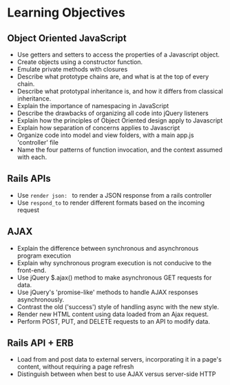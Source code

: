 # Learning Objectives

## Object Oriented JavaScript

- Use getters and setters to access the properties of a Javascript object.
- Create objects using a constructor function.
- Emulate private methods with closures
- Describe what prototype chains are, and what is at the top of every chain.
- Describe what prototypal inheritance is, and how it differs from classical inheritance.
- Explain the importance of namespacing in JavaScript
- Describe the drawbacks of organizing all code into jQuery listeners
- Explain how the principles of Object Oriented design apply to Javascript
- Explain how separation of concerns applies to Javascript
- Organize code into model and view folders, with a main app.js 'controller' file
- Name the four patterns of function invocation, and the context assumed with each.

## Rails APIs

- Use `render json: ` to render a JSON response from a rails controller
- Use `respond_to` to render different formats based on the incoming request

## AJAX

- Explain the difference between synchronous and asynchronous program execution
- Explain why synchronous program execution is not conducive to the front-end.
- Use jQuery $.ajax() method to make asynchronous GET requests for data.
- Use jQuery's 'promise-like' methods to handle AJAX responses asynchronously.
- Contrast the old ('success') style of handling async with the new style.
- Render new HTML content using data loaded from an Ajax request.
- Perform POST, PUT, and DELETE requests to an API to modify data.

## Rails API + ERB

- Load from and post data to external servers, incorporating it in a page's content, without requiring a page refresh
- Distinguish between when best to use AJAX versus server-side HTTP
